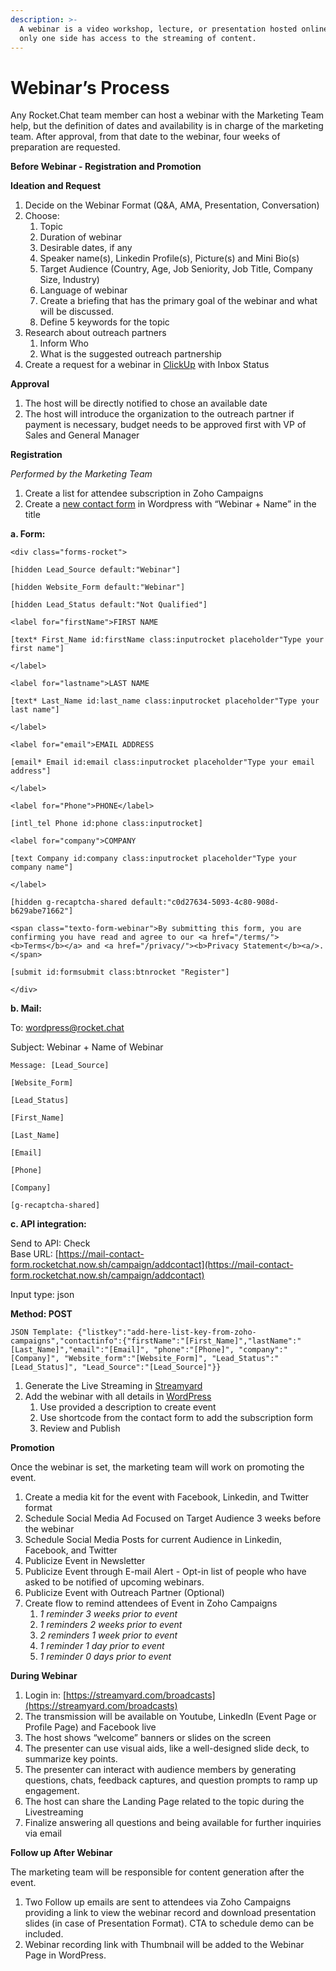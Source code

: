 ```yaml
---
description: >-
  A webinar is a video workshop, lecture, or presentation hosted online where
  only one side has access to the streaming of content.
---
```


# Webinar’s Process

Any Rocket.Chat team member can host a webinar with the Marketing Team help, but the definition of dates and availability is in charge of the marketing team. After approval, from that date to the webinar, four weeks of preparation are requested.

**Before Webinar - Registration and Promotion**

**Ideation and Request**

1. Decide on the Webinar Format \(Q&A, AMA, Presentation, Conversation\)
2. Choose:
   1. Topic
   2. Duration of webinar
   3. Desirable dates, if any
   4. Speaker name\(s\), Linkedin Profile\(s\), Picture\(s\) and Mini Bio\(s\)
   5. Target Audience \(Country, Age, Job Seniority, Job Title, Company Size, Industry\)
   6. Language of webinar
   7. Create a briefing that has the primary goal of the webinar and what will be discussed.
   8. Define 5 keywords for the topic
3. Research about outreach partners
   1. Inform Who
   2. What is the suggested outreach partnership
4. Create a request for a webinar in [ClickUp](https://app.clickup.com/4207297/v/l/6-31347054-1?pr=3057758) with Inbox Status

**Approval**

1. The host will be directly notified to chose an available date
2. The host will introduce the organization to the outreach partner if payment is necessary, budget needs to be approved first with VP of Sales and General Manager

**Registration**

_Performed by the Marketing Team_

1. Create a list for attendee subscription in Zoho Campaigns
2. Create a [new contact form](https://rocket.chat/wp-admin/admin.php?page=wpcf7%5D) in Wordpress with “Webinar + Name” in the title

**a. Form:**

`<div class="forms-rocket">`

`[hidden Lead_Source default:"Webinar"]`

`[hidden Website_Form default:"Webinar"]`

`[hidden Lead_Status default:"Not Qualified"]`

`<label for="firstName">FIRST NAME`

`[text* First_Name id:firstName class:inputrocket placeholder"Type your first name"]`

`</label>`

`<label for="lastname">LAST NAME`

`[text* Last_Name id:last_name class:inputrocket placeholder"Type your last name"]`

`</label>`

`<label for="email">EMAIL ADDRESS`

`[email* Email id:email class:inputrocket placeholder"Type your email address"]`

`</label>`

`<label for="Phone">PHONE</label>`

`[intl_tel Phone id:phone class:inputrocket]`

`<label for="company">COMPANY`

`[text Company id:company class:inputrocket placeholder"Type your company name"]`

`</label>`

`[hidden g-recaptcha-shared default:"c0d27634-5093-4c80-908d-b629abe71662"]`

`<span class="texto-form-webinar">By submitting this form, you are confirming you have read and agree to our <a href="/terms/"><b>Terms</b></a> and <a href="/privacy/"><b>Privacy Statement</b><a/>.</span>`

`[submit id:formsubmit class:btnrocket "Register"]`

`</div>`

**b. Mail:**

To: wordpress@rocket.chat

Subject: Webinar + Name of Webinar

`Message: [Lead_Source]`

`[Website_Form]`

`[Lead_Status]`

`[First_Name]`

`[Last_Name]`

`[Email]`

`[Phone]`

`[Company]`

`[g-recaptcha-shared]`

**c. API integration:**

Send to API: Check  
Base URL: [https://mail-contact-form.rocketchat.now.sh/campaign/addcontact](https://mail-contact-form.rocketchat.now.sh/campaign/addcontact)

Input type: json

**Method: POST**

`JSON Template: {"listkey":"add-here-list-key-from-zoho-campaigns","contactinfo":{"firstName":"[First_Name]","lastName":"[Last_Name]","email":"[Email]", "phone":"[Phone]", "company":"[Company]", "Website_form":"[Website_Form]", "Lead_Status":"[Lead_Status]", "Lead_Source":"[Lead_Source]"}}`

1. Generate the Live Streaming in [Streamyard](https://streamyard.com/)
2. Add the webinar with all details in [WordPress](https://rocket.chat/wp-admin/edit.php?post_type=webinar_category)
   1. Use provided a description to create event
   2. Use shortcode from the contact form to add the subscription form
   3. Review and Publish

**Promotion**

Once the webinar is set, the marketing team will work on promoting the event.

1. Create a media kit for the event with Facebook, Linkedin, and Twitter format
2. Schedule Social Media Ad Focused on Target Audience 3 weeks before the webinar
3. Schedule Social Media Posts for current Audience in Linkedin, Facebook, and Twitter
4. Publicize Event in Newsletter
5. Publicize Event through E-mail Alert - Opt-in list of people who have asked to be notified of upcoming webinars.
6. Publicize Event with Outreach Partner \(Optional\)
7. Create flow to remind attendees of Event in Zoho Campaigns
   1. _1 reminder 3 weeks prior to event_
   2. _1 reminders 2 weeks prior to event_
   3. _2 reminders 1 week prior to event_
   4. _1 reminder 1 day prior to event_
   5. _1 reminder 0 days prior to event_

**During Webinar**

1. Login in: [https://streamyard.com/broadcasts](https://streamyard.com/broadcasts)
2. The transmission will be available on Youtube, LinkedIn \(Event Page or Profile Page\) and Facebook live
3. The host shows “welcome” banners or slides on the screen
4. The presenter can use visual aids, like a well-designed slide deck, to summarize key points.
5. The presenter can interact with audience members by generating questions, chats, feedback captures, and question prompts to ramp up engagement.
6. The host can share the Landing Page related to the topic during the Livestreaming
7. Finalize answering all questions and being available for further inquiries via email

**Follow up After Webinar**

The marketing team will be responsible for content generation after the event.

1. Two Follow up emails are sent to attendees via Zoho Campaigns providing a link to view the webinar record and download presentation slides \(in case of Presentation Format\). CTA to schedule demo can be included.
2. Webinar recording link with Thumbnail will be added to the Webinar Page in WordPress.

